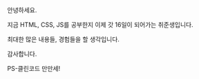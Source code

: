 안녕하세요.

지금 HTML, CSS, JS를 공부한지 이제 갓 16일이 되어가는 취준생입니다.

최대한 많은 내용들, 경험들을 할 생각입니다.

감사합니다.

PS-클린코드 만만세!
